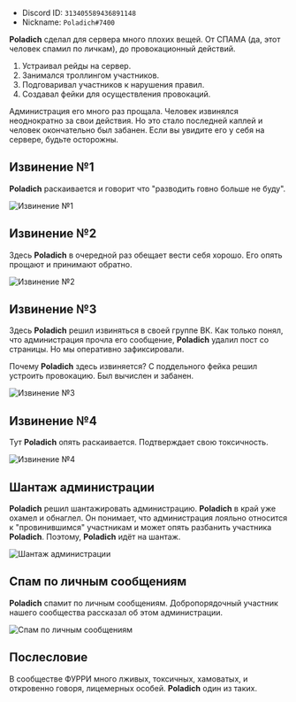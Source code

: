 - Discord ID: `313405589436891148`
- Nickname: `Poladich#7400`

**Poladich** сделал для сервера много плохих вещей. От СПАМА (да, этот человек спамил по личкам), до провокационный действий.

1. Устраивал рейды на сервер.
2. Занимался троллингом участников.
3. Подговаривал участников к нарушения правил.
4. Создавал фейки для осуществления провокаций.

Администрация его много раз прощала. Человек извинялся неоднократно за свои действия. Но это стало последней каплей и человек окончательно был забанен. Если вы увидите его у себя на сервере, будьте осторожны.

## Извинение №1

**Poladich** раскаивается и говорит что "разводить говно больше не буду".

![Извинение №1](assets/img/poladich.002.png)

## Извинение №2

Здесь **Poladich** в очередной раз обещает вести себя хорошо. Его опять прощают и принимают обратно.

![Извинение №2](assets/img/poladich.005.png)

## Извинение №3

Здесь **Poladich** решил извиняться в своей группе ВК. Как только понял, что администрация прочла его сообщение, **Poladich** удалил пост со страницы. Но мы оперативно зафиксировали.

Почему **Poladich** здесь извиняется? С поддельного фейка решил устроить провокацию. Был вычислен и забанен.

![Извинение №3](assets/img/poladich.006.png)

## Извинение №4

Тут **Poladich** опять раскаивается. Подтверждает свою токсичность.

![Извинение №4](assets/img/poladich.004.png)

## Шантаж администрации

**Poladich** решил шантажировать администрацию. **Poladich** в край уже охамел и обнаглел. Он понимает, что администрация лояльно относится к "провинившимся" участникам и может опять разбанить участника **Poladich**. Поэтому, **Poladich** идёт на шантаж.

![Шантаж администрации](assets/img/poladich.001.png)

## Спам по личным сообщениям

**Poladich** спамит по личным сообщениям. Добропорядочный участник нашего сообщества рассказал об этом администрации.

![Спам по личным сообщениям](assets/img/poladich.003.png)

## Послесловие

В сообществе ФУРРИ много лживых, токсичных, хамоватых, и откровенно говоря, лицемерных особей. **Poladich** один из таких.
